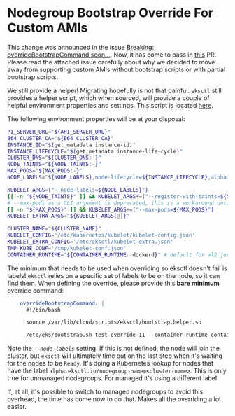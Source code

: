 # Nodegroup Bootstrap Override For Custom AMIs

This change was announced in the issue [Breaking: overrideBootstrapCommand soon...](https://github.com/weaveworks/eksctl/issues/3563).
Now, it has come to pass in [this](https://github.com/weaveworks/eksctl/pull/4968) PR. Please read the attached issue carefully about 
why we decided to move away from supporting custom AMIs without bootstrap scripts or with partial bootstrap scripts.

We still provide a helper! Migrating hopefully is not that painful. `eksctl` still provides a helper script, which when
sourced, will provide a couple of helpful environment properties and settings. This script is located [here](https://github.com/weaveworks/eksctl/blob/70a289d62e3c82e6177930cf2469c2572c82e104/pkg/nodebootstrap/assets/scripts/bootstrap.helper.sh).

The following environment properties will be at your disposal:

```bash
PI_SERVER_URL="${API_SERVER_URL}"
B64_CLUSTER_CA="${B64_CLUSTER_CA}"
INSTANCE_ID="$(get_metadata instance-id)"
INSTANCE_LIFECYCLE="$(get_metadata instance-life-cycle)"
CLUSTER_DNS="${CLUSTER_DNS:-}"
NODE_TAINTS="${NODE_TAINTS:-}"
MAX_PODS="${MAX_PODS:-}"
NODE_LABELS="${NODE_LABELS},node-lifecycle=${INSTANCE_LIFECYCLE},alpha.eksctl.io/instance-id=${INSTANCE_ID}"

KUBELET_ARGS=("--node-labels=${NODE_LABELS}")
[[ -n "${NODE_TAINTS}" ]] && KUBELET_ARGS+=("--register-with-taints=${NODE_TAINTS}")
# --max-pods as a CLI argument is deprecated, this is a workaround until we deprecate support for maxPodsPerNode
[[ -n "${MAX_PODS}" ]] && KUBELET_ARGS+=("--max-pods=${MAX_PODS}")
KUBELET_EXTRA_ARGS="${KUBELET_ARGS[@]}"

CLUSTER_NAME="${CLUSTER_NAME}"
KUBELET_CONFIG='/etc/kubernetes/kubelet/kubelet-config.json'
KUBELET_EXTRA_CONFIG='/etc/eksctl/kubelet-extra.json'
TMP_KUBE_CONF='/tmp/kubelet-conf.json'
CONTAINER_RUNTIME="${CONTAINER_RUNTIME:-dockerd}" # default for al2 just in case, not used in ubuntu
```

The minimum that needs to be used when overriding so eksctl doesn't fail is labels! `eksctl` relies on a specific set of
labels to be on the node, so it can find them. When defining the override, please provide this **bare minimum** override
command:

```yaml
    overrideBootstrapCommand: |
      #!/bin/bash

      source /var/lib/cloud/scripts/eksctl/bootstrap.helper.sh

      /etc/eks/bootstrap.sh test-override-11 --container-runtime containerd --kubelet-extra-args "--node-labels=${NODE_LABELS}"
```

Note the _`--node-labels`_ setting. If this is not defined, the node will join the cluster, but `eksctl` will ultimately
time out on the last step when it's waiting for the nodes to be `Ready`. It's doing a Kubernetes lookup for nodes that
have the label `alpha.eksctl.io/nodegroup-name=<cluster-name>`. This is only true for unmanaged nodegroups. For managed
it's using a different label.

If, at all, it's possible to switch to managed nodegroups to avoid this overhead, the time has come now to do that. Makes
all the overriding a lot easier.
